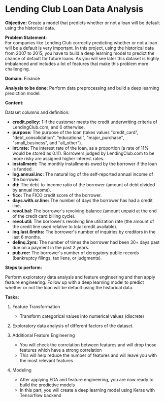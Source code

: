 # Lending Club Loan Data Analysis

**Objective:** Create a model that predicts whether or not a loan will be default using the historical data.

**Problem Statement:**  
For companies like Lending Club correctly predicting whether or not a loan will be a default is very important. In this project, using the historical data from 2007 to 2015, you have to build a deep learning model to predict the chance of default for future loans. As you will see later this dataset is highly imbalanced and includes a lot of features that make this problem more challenging.

**Domain:** Finance

**Analysis to be done:** Perform data preprocessing and build a deep learning prediction model. 

**Content:** 

Dataset columns and definition:

- **credit.policy:** 1 if the customer meets the credit underwriting criteria of LendingClub.com, and 0 otherwise.
- **purpose:** The purpose of the loan (takes values "credit_card", "debt_consolidation", "educational", "major_purchase", "small_business", and "all_other").
- **int.rate:** The interest rate of the loan, as a proportion (a rate of 11% would be stored as 0.11). Borrowers judged by LendingClub.com to be more risky are assigned higher interest rates.
- **installment:** The monthly installments owed by the borrower if the loan is funded.
- **log.annual.inc:** The natural log of the self-reported annual income of the borrower.
- **dti:** The debt-to-income ratio of the borrower (amount of debt divided by annual income).
- **fico:** The FICO credit score of the borrower.
- **days.with.cr.line:** The number of days the borrower has had a credit line.
- **revol.bal:** The borrower's revolving balance (amount unpaid at the end of the credit card billing cycle).
- **revol.util:** The borrower's revolving line utilization rate (the amount of the credit line used relative to total credit available).
- **inq.last.6mths:** The borrower's number of inquiries by creditors in the last 6 months.
- **delinq.2yrs:** The number of times the borrower had been 30+ days past due on a payment in the past 2 years.
- **pub.rec:** The borrower's number of derogatory public records (bankruptcy filings, tax liens, or judgments).

**Steps to perform:**

Perform exploratory data analysis and feature engineering and then apply feature engineering. Follow up with a deep learning model to predict whether or not the loan will be default using the historical data.

**Tasks:**
	
1. Feature Transformation
    - Transform categorical values into numerical values (discrete)

2. Exploratory data analysis of different factors of the dataset.

3. Additional Feature Engineering
    - You will check the correlation between features and will drop those features which have a strong correlation
    - This will help reduce the number of features and will leave you with the most relevant features

4. Modeling
    - After applying EDA and feature engineering, you are now ready to build the predictive models
    - In this part, you will create a deep learning model using Keras with Tensorflow backend
